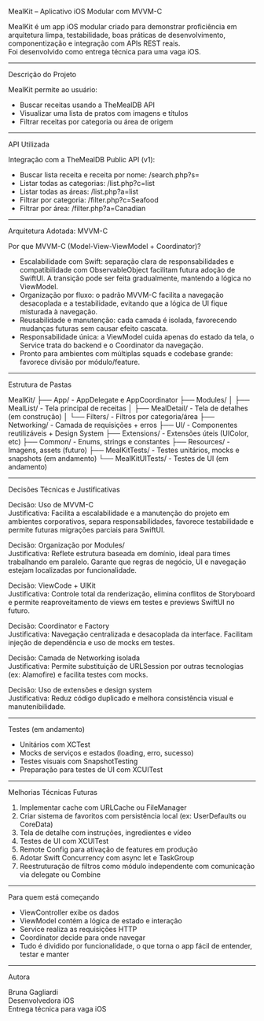 MealKit – Aplicativo iOS Modular com MVVM-C

MealKit é um app iOS modular criado para demonstrar proficiência em arquitetura limpa, testabilidade, boas práticas de desenvolvimento, componentização e integração com APIs REST reais.  
Foi desenvolvido como entrega técnica para uma vaga iOS.

-------------------------------------------------------------------------------

Descrição do Projeto

MealKit permite ao usuário:
- Buscar receitas usando a TheMealDB API
- Visualizar uma lista de pratos com imagens e títulos
- Filtrar receitas por categoria ou área de origem

-------------------------------------------------------------------------------

API Utilizada

Integração com a TheMealDB Public API (v1):
- Buscar lista receita e receita por nome: /search.php?s=
- Listar todas as categorias: /list.php?c=list
- Listar todas as áreas: /list.php?a=list
- Filtrar por categoria: /filter.php?c=Seafood
- Filtrar por área: /filter.php?a=Canadian

-------------------------------------------------------------------------------

Arquitetura Adotada: MVVM-C

Por que MVVM-C (Model-View-ViewModel + Coordinator)?

- Escalabilidade com Swift: separação clara de responsabilidades e compatibilidade com ObservableObject facilitam futura adoção de SwiftUI. A transição pode ser feita gradualmente, mantendo a lógica no ViewModel.
- Organização por fluxo: o padrão MVVM-C facilita a navegação desacoplada e a testabilidade, evitando que a lógica de UI fique misturada à navegação.
- Reusabilidade e manutenção: cada camada é isolada, favorecendo mudanças futuras sem causar efeito cascata.
- Responsabilidade única: a ViewModel cuida apenas do estado da tela, o Service trata do backend e o Coordinator da navegação.
- Pronto para ambientes com múltiplas squads e codebase grande: favorece divisão por módulo/feature.

-------------------------------------------------------------------------------

Estrutura de Pastas

MealKit/
├── App/                          - AppDelegate e AppCoordinator
├── Modules/
│   ├── MealList/                 - Tela principal de receitas
│   ├── MealDetail/              - Tela de detalhes (em construção)
│   └── Filters/                 - Filtros por categoria/área
├── Networking/                  - Camada de requisições + erros
├── UI/                          - Componentes reutilizáveis + Design System
├── Extensions/                  - Extensões úteis (UIColor, etc)
├── Common/                      - Enums, strings e constantes
├── Resources/                   - Imagens, assets (futuro)
├── MealKitTests/                - Testes unitários, mocks e snapshots (em andamento)
└── MealKitUITests/              - Testes de UI (em andamento)

-------------------------------------------------------------------------------

Decisões Técnicas e Justificativas

Decisão: Uso de MVVM-C  
Justificativa: Facilita a escalabilidade e a manutenção do projeto em ambientes corporativos, separa responsabilidades, favorece testabilidade e permite futuras migrações parciais para SwiftUI.

Decisão: Organização por Modules/  
Justificativa: Reflete estrutura baseada em domínio, ideal para times trabalhando em paralelo. Garante que regras de negócio, UI e navegação estejam localizadas por funcionalidade.

Decisão: ViewCode + UIKit  
Justificativa: Controle total da renderização, elimina conflitos de Storyboard e permite reaproveitamento de views em testes e previews SwiftUI no futuro.

Decisão: Coordinator e Factory  
Justificativa: Navegação centralizada e desacoplada da interface. Facilitam injeção de dependência e uso de mocks em testes.

Decisão: Camada de Networking isolada  
Justificativa: Permite substituição de URLSession por outras tecnologias (ex: Alamofire) e facilita testes com mocks.

Decisão: Uso de extensões e design system  
Justificativa: Reduz código duplicado e melhora consistência visual e manutenibilidade.

-------------------------------------------------------------------------------

Testes (em andamento)

- Unitários com XCTest
- Mocks de serviços e estados (loading, erro, sucesso)
- Testes visuais com SnapshotTesting
- Preparação para testes de UI com XCUITest

-------------------------------------------------------------------------------

Melhorias Técnicas Futuras

1. Implementar cache com URLCache ou FileManager
2. Criar sistema de favoritos com persistência local (ex: UserDefaults ou CoreData)
3. Tela de detalhe com instruções, ingredientes e vídeo
4. Testes de UI com XCUITest
5. Remote Config para ativação de features em produção
6. Adotar Swift Concurrency com async let e TaskGroup
7. Reestruturação de filtros como módulo independente com comunicação via delegate ou Combine

-------------------------------------------------------------------------------

Para quem está começando

- ViewController exibe os dados
- ViewModel contém a lógica de estado e interação
- Service realiza as requisições HTTP
- Coordinator decide para onde navegar
- Tudo é dividido por funcionalidade, o que torna o app fácil de entender, testar e manter

-------------------------------------------------------------------------------

Autora

Bruna Gagliardi  
Desenvolvedora iOS    
Entrega técnica para vaga iOS
